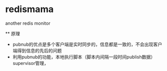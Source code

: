 redismama
=========

another redis monitor 

** 原理
- pubnub的优点是多个客户端是实时同步的，信息都是一致的，不会出现客户端得到信息的先后的问题
- 利用pubnub的功能，本地执行脚本（脚本内间隔一段时间publish数据） supervisor管理，